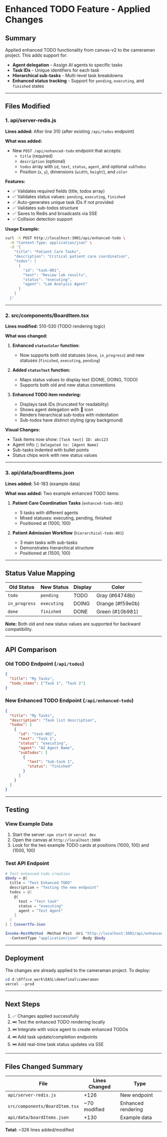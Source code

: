 # Enhanced TODO Feature - Applied Changes

## Summary
Applied enhanced TODO functionality from canvas-v2 to the cameraman project. This adds support for:
- **Agent delegation** - Assign AI agents to specific tasks
- **Task IDs** - Unique identifiers for each task
- **Hierarchical sub-tasks** - Multi-level task breakdowns
- **Enhanced status tracking** - Support for `pending`, `executing`, and `finished` states

---

## Files Modified

### 1. **api/server-redis.js**
**Lines added:** After line 310 (after existing `/api/todos` endpoint)

**What was added:**
- New `POST /api/enhanced-todo` endpoint that accepts:
  - `title` (required)
  - `description` (optional)
  - `todos` array with `id`, `text`, `status`, `agent`, and optional `subTodos`
  - Position (`x`, `y`), dimensions (`width`, `height`), and `color`
  
**Features:**
- ✅ Validates required fields (title, todos array)
- ✅ Validates status values: `pending`, `executing`, `finished`
- ✅ Auto-generates unique task IDs if not provided
- ✅ Validates sub-todos structure
- ✅ Saves to Redis and broadcasts via SSE
- ✅ Collision detection support

**Usage Example:**
```bash
curl -X POST http://localhost:3001/api/enhanced-todo \
  -H "Content-Type: application/json" \
  -d '{
    "title": "Patient Care Tasks",
    "description": "Critical patient care coordination",
    "todos": [
      {
        "id": "task-001",
        "text": "Review lab results",
        "status": "executing",
        "agent": "Lab Analysis Agent"
      }
    ]
  }'
```

---

### 2. **src/components/BoardItem.tsx**
**Lines modified:** 510-530 (TODO rendering logic)

**What was changed:**
1. **Enhanced `statusColor` function:**
   - Now supports both old statuses (`done`, `in_progress`) and new statuses (`finished`, `executing`, `pending`)
   
2. **Added `statusText` function:**
   - Maps status values to display text (DONE, DOING, TODO)
   - Supports both old and new status conventions

3. **Enhanced TODO item rendering:**
   - Displays task IDs (truncated for readability)
   - Shows agent delegation with 🤖 icon
   - Renders hierarchical sub-todos with indentation
   - Sub-todos have distinct styling (gray background)

**Visual Changes:**
- Task items now show: `[Task text] ID: abc123`
- Agent info: `🤖 Delegated to: [Agent Name]`
- Sub-tasks indented with bullet points
- Status chips work with new status values

---

### 3. **api/data/boardItems.json**
**Lines added:** 54-183 (example data)

**What was added:**
Two example enhanced TODO items:

1. **Patient Care Coordination Tasks** (`enhanced-todo-001`)
   - 5 tasks with different agents
   - Mixed statuses: executing, pending, finished
   - Positioned at (1000, 100)

2. **Patient Admission Workflow** (`hierarchical-todo-001`)
   - 3 main tasks with sub-tasks
   - Demonstrates hierarchical structure
   - Positioned at (1500, 100)

---

## Status Value Mapping

| Old Status | New Status | Display | Color |
|------------|-----------|---------|-------|
| `todo` | `pending` | TODO | Gray (#64748b) |
| `in_progress` | `executing` | DOING | Orange (#f59e0b) |
| `done` | `finished` | DONE | Green (#10b981) |

**Note:** Both old and new status values are supported for backward compatibility.

---

## API Comparison

### Old TODO Endpoint (`/api/todos`)
```json
{
  "title": "My Tasks",
  "todo_items": ["Task 1", "Task 2"]
}
```

### New Enhanced TODO Endpoint (`/api/enhanced-todo`)
```json
{
  "title": "My Tasks",
  "description": "Task list description",
  "todos": [
    {
      "id": "task-001",
      "text": "Task 1",
      "status": "executing",
      "agent": "AI Agent Name",
      "subTodos": [
        {
          "text": "Sub-task 1",
          "status": "finished"
        }
      ]
    }
  ]
}
```

---

## Testing

### View Example Data
1. Start the server: `npm start` or `vercel dev`
2. Open the canvas at `http://localhost:3000`
3. Look for the two example TODO cards at positions (1000, 100) and (1500, 100)

### Test API Endpoint
```powershell
# Test enhanced-todo creation
$body = @{
  title = "Test Enhanced TODO"
  description = "Testing the new endpoint"
  todos = @(
    @{
      text = "Test task"
      status = "executing"
      agent = "Test Agent"
    }
  )
} | ConvertTo-Json

Invoke-RestMethod -Method Post -Uri "http://localhost:3001/api/enhanced-todo" `
  -ContentType "application/json" -Body $body
```

---

## Deployment

The changes are already applied to the cameraman project. To deploy:

```powershell
cd d:\Office_work\EASL\demofinal\cameraman
vercel --prod
```

---

## Next Steps

1. ✅ Changes applied successfully
2. ⏭️ Test the enhanced TODO rendering locally
3. ⏭️ Integrate with voice agent to create enhanced TODOs
4. ⏭️ Add task update/completion endpoints
5. ⏭️ Add real-time task status updates via SSE

---

## Files Changed Summary

| File | Lines Changed | Type |
|------|---------------|------|
| `api/server-redis.js` | +126 | New endpoint |
| `src/components/BoardItem.tsx` | ~70 modified | Enhanced rendering |
| `api/data/boardItems.json` | +130 | Example data |

**Total:** ~326 lines added/modified
